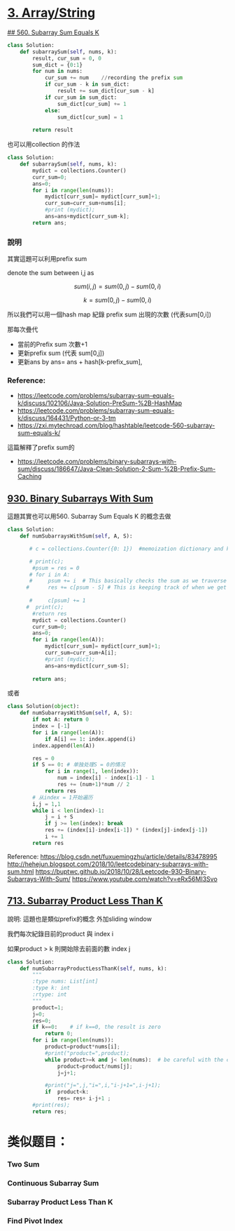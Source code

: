 # [3. Array/String](/arraystring.md)

[## 560. Subarray Sum Equals K](https://leetcode.com/problems/subarray-sum-equals-k/)

```python
class Solution:
    def subarraySum(self, nums, k):
        result, cur_sum = 0, 0
        sum_dict = {0:1}
        for num in nums:
            cur_sum += num    //recording the prefix sum
            if cur_sum - k in sum_dict:
                result += sum_dict[cur_sum - k]
            if cur_sum in sum_dict:
                sum_dict[cur_sum] += 1
            else:
                sum_dict[cur_sum] = 1
                
        return result
```

也可以用collection 的作法
```python        
class Solution:
    def subarraySum(self, nums, k):
        mydict = collections.Counter()
        curr_sum=0;
        ans=0;
        for i in range(len(nums)):
            mydict[curr_sum]= mydict[curr_sum]+1;
            curr_sum=curr_sum+nums[i];
            #print (mydict);
            ans=ans+mydict[curr_sum-k];
        return ans;
```

### 說明

其實這題可以利用prefix sum

denote the sum between i,j as

$$
sum(i,j) = sum(0,j) - sum(0,i)
$$

$$
k = sum(0,j) - sum(0,i)
$$

所以我們可以用一個hash map 紀錄 prefix sum 出現的次數  (代表sum[0,i])

那每次疊代

* 當前的Prefix sum 次數+1
* 更新prefix sum (代表 sum[0,j])
* 更新ans by ans= ans + hash[k-prefix_sum], 

### Reference:
   * https://leetcode.com/problems/subarray-sum-equals-k/discuss/102106/Java-Solution-PreSum-%2B-HashMap
   * https://leetcode.com/problems/subarray-sum-equals-k/discuss/164431/Python-or-3-tm
   * https://zxi.mytechroad.com/blog/hashtable/leetcode-560-subarray-sum-equals-k/
  
  這篇解釋了prefix sum的
* https://leetcode.com/problems/binary-subarrays-with-sum/discuss/186647/Java-Clean-Solution-2-Sum-%2B-Prefix-Sum-Caching

## [930. Binary Subarrays With Sum](https://leetcode.com/problems/binary-subarrays-with-sum/)
這題其實也可以用560. Subarray Sum Equals K 的概念去做 
 
```python
class Solution:
    def numSubarraysWithSum(self, A, S):

       # c = collections.Counter({0: 1})  #memoization dictionary and key '0' is valued at '1' as we count the case when psum==S, we can also add this with res

       # print(c);
        #psum = res = 0
       # for i in A:
       #     psum += i  # This basically checks the sum as we traverse the list
      #      res += c[psum - S] # This is keeping track of when we get past S, as when we get past S, we start with the new substring, and we already have the count and use it when we reach the SUM again and again
            
       #     c[psum] += 1
      #  print(c);
        #return res
        mydict = collections.Counter()
        curr_sum=0;
        ans=0;
        for i in range(len(A)):
            mydict[curr_sum]= mydict[curr_sum]+1;
            curr_sum=curr_sum+A[i];
            #print (mydict);
            ans=ans+mydict[curr_sum-S];
        
        return ans;
```    
  或者
     
```python
class Solution(object):
    def numSubarraysWithSum(self, A, S):
        if not A: return 0
        index = [-1]
        for i in range(len(A)):
            if A[i] == 1: index.append(i)
        index.append(len(A))

        res = 0
        if S == 0: # 单独处理S = 0的情况
            for i in range(1, len(index)):
                num = index[i] - index[i-1] - 1
                res += (num+1)*num // 2
            return res
        # 从index = 1开始遍历
        i,j = 1,1
        while i < len(index)-1:
            j = i + S
            if j >= len(index): break
            res += (index[i]-index[i-1]) * (index[j]-index[j-1])
            i += 1
        return res
```
Reference:
https://blog.csdn.net/fuxuemingzhu/article/details/83478995
http://hehejun.blogspot.com/2018/10/leetcodebinary-subarrays-with-sum.html
https://buptwc.github.io/2018/10/28/Leetcode-930-Binary-Subarrays-With-Sum/
https://www.youtube.com/watch?v=eRx56MI3Svo

## [713. Subarray Product Less Than K](https://leetcode.com/problems/subarray-product-less-than-k/)

說明:
這題也是類似prefix的概念 外加sliding window

我們每次紀錄目前的product 與 index i

如果product > k 則開始除去前面的數 index j


```python
class Solution:
    def numSubarrayProductLessThanK(self, nums, k):
        """
        :type nums: List[int]
        :type k: int
        :rtype: int
        """
        product=1;
        j=0;
        res=0;
        if k==0:    # if k==0, the result is zero
            return 0;
        for i in range(len(nums)):
            product=product*nums[i];
            #print("product=",product);
            while product>=k and j< len(nums):  # be careful with the condition j< len(nums)
                product=product/nums[j];
                j=j+1;

            #print("j=",j,"i=",i,"i-j+1=",i-j+1);
            if  product<k:
                res= res+ i-j+1 ;
        #print(res);
        return res;
```




# 类似题目：
### Two Sum

### Continuous Subarray Sum

### Subarray Product Less Than K

### Find Pivot Index
